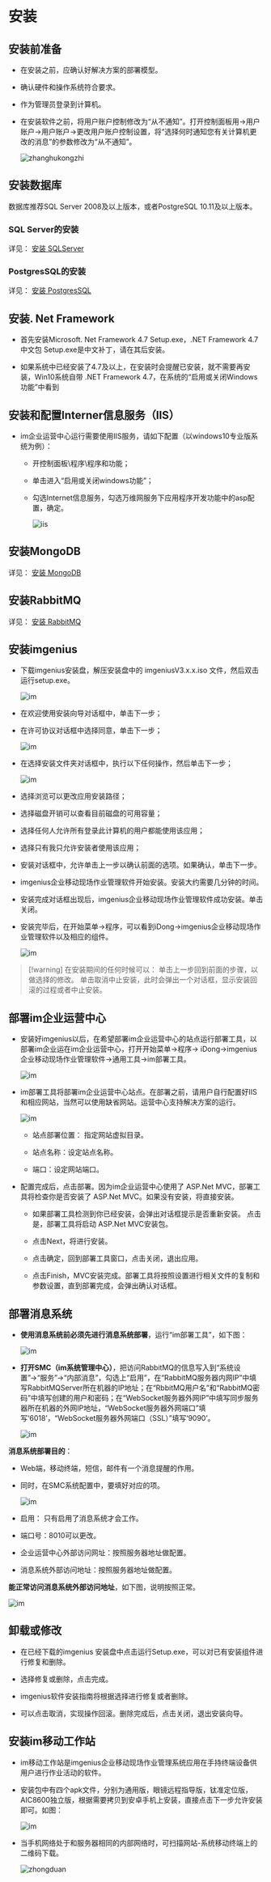 # 安装

## 安装前准备

* 在安装之前，应确认好解决方案的部署模型。
* 确认硬件和操作系统符合要求。
* 作为管理员登录到计算机。
* 在安装软件之前，将用户账户控制修改为“从不通知”。打开控制面板用→用户账户→用户账户→更改用户账户控制设置，将“选择何时通知您有关计算机更改的消息”的参数修改为“从不通知”。

  ![zhanghukongzhi](./images/zhanghukongzhi.png)

## 安装数据库

数据库推荐SQL Server 2008及以上版本，或者PostgreSQL 10.11及以上版本。

### SQL Server的安装

详见：
[安装 SQLServer](安装/安装SQLServer.md)

### PostgresSQL的安装

详见：
[安装 PostgresSQL](安装/安装PostgresSQL.md)

## 安装. Net Framework 

* 首先安装Microsoft. Net Framework 4.7 Setup.exe，.NET Framework 4.7 中文包 Setup.exe是中文补丁，请在其后安装。

* 如果系统中已经安装了4.7及以上，在安装时会提醒已安装，就不需要再安装，Win10系统自带 .NET Framework 4.7，在系统的“启用或关闭Windows功能”中看到

## 安装和配置Interner信息服务（IIS）

* im企业运营中心运行需要使用IIS服务，请如下配置（以windows10专业版系统为例）：

  * 开控制面板\程序\程序和功能；

  * 单击进入“启用或关闭windows功能”；

  * 勾选Internet信息服务，勾选万维网服务下应用程序开发功能中的asp配置，确定。

    ![iis](./images/iis.png)

## 安装MongoDB

详见：
[安装 MongoDB](安装/安装MongoDB.md)

## 安装RabbitMQ

详见：
[安装 RabbitMQ](安装/安装RabbitMQ.md)

## 安装imgenius

* 下载imgenius安装盘，解压安装盘中的 imgeniusV3.x.x.iso 文件，然后双击运行setup.exe。

  ![im](./images/imgenius.png)

* 在欢迎使用安装向导对话框中，单击下一步；

* 在许可协议对话框中选择同意，单击下一步；

  ![im](./images/imgenius1.png)

* 在选择安装文件夹对话框中，执行以下任何操作，然后单击下一步；

  ![im](./images/imgenius2.png)

* 选择浏览可以更改应用安装路径；

* 选择磁盘开销可以查看目前磁盘的可用容量；

* 选择任何人允许所有登录此计算机的用户都能使用该应用；

* 选择只有我只允许安装者使用该应用；

* 安装对话框中，允许单击上一步以确认前面的选项。如果确认，单击下一步。

* imgenius企业移动现场作业管理软件开始安装。安装大约需要几分钟的时间。

* 安装完成对话框出现后，imgenius企业移动现场作业管理软件成功安装。单击关闭。

* 安装完毕后，在开始菜单→程序，可以看到iDong→imgenius企业移动现场作业管理软件以及相应的组件。

  ![im](./images/imgenius3.png)

> [!warning] 在安装期间的任何时候可以：
单击上一步回到前面的步骤，以做选择的修改。
单击取消中止安装，此时会弹出一个对话框，显示安装回滚的过程或者中止安装。

## 部署im企业运营中心

* 安装好imgenius以后，在希望部署im企业运营中心的站点运行部署工具，以部署im企业运在im企业运营中心，打开开始菜单→程序→ iDong→imgenius企业移动现场作业管理软件→通用工具→im部署工具。

  ![im](./images/imgenius4.png)

* im部署工具将部署im企业运营中心站点。在部署之前，请用户自行配置好IIS和相应网站，当然可以使用缺省网站。运营中心支持解决方案的运行。

  ![im](./images/imgenius5.png)

  * 站点部署位置： 指定网站虚拟目录。

  * 站点名称：设定站点名称。

  * 端口：设定网站端口。

* 配置完成后，点击部署。因为im企业运营中心使用了 ASP.Net MVC，部署工具将检查你是否安装了 ASP.Net MVC。如果没有安装，将直接安装。

  * 如果部署工具检测到你已经安装，会弹出对话框提示是否重新安装。
点击是，部署工具将启动 ASP.Net MVC安装包。

  * 点击Next，将进行安装。

  * 点击确定，回到部署工具窗口，点击关闭，退出应用。

  * 点击Finish，MVC安装完成。部署工具将按照设置进行相关文件的复制和参数设置，直到部署完成，会弹出确认对话框。

## 部署消息系统

* **使用消息系统前必须先进行消息系统部署**，运行“im部署工具”，如下图：

  ![im](./images/imgenius6.png)

* **打开SMC（im系统管理中心）**，把访问RabbitMQ的信息写入到“系统设置”→“服务”→“内部消息”，勾选上“启用”，在“RabbitMQ服务器内网IP”中填写RabbitMQServer所在机器的IP地址；在“RbbitMQ用户名”和“RabbitMQ密码”中填写创建的用户和密码；在“WebSocket服务器外网IP”中填写同步服务器所在机器的外网IP地址，“WebSocket服务器外网端口”填写‘6018’，“WebSocket服务器外网端口（SSL）”填写‘9090’。

  ![im](./images/imgenius7.png)

**消息系统部署目的**：

* Web端，移动终端，短信，邮件有一个消息提醒的作用。
* 同时，在SMC系统配置中，要填好对应的项。

  ![im](./images/imgenius8.png)

* 启用： 只有启用了消息系统才会工作。
* 端口号：8010可以更改。
* 企业运营中心外部访问网址：按照服务器地址做配置。
* 消息系统外部访问地址：按照服务器地址做配置。

**能正常访问消息系统外部访问地址**，如下图，说明按照正常。

![im](./images/imgenius0.png)

## 卸载或修改

* 在已经下载的imgenius 安装盘中点击运行Setup.exe，可以对已有安装组件进行修复和删除。

* 选择修复或删除，点击完成。

* imgenius软件安装指南将根据选择进行修复或者删除。

* 可以点击取消，实现操作回滚。删除完成后，点击关闭，退出安装向导。

## 安装im移动工作站

* im移动工作站是imgenius企业移动现场作业管理系统应用在手持终端设备供用户进行作业活动的软件。

* 安装包中有四个apk文件，分别为通用版，眼镜远程指导版，钛准定位版，AIC8600独立版，根据需要拷贝到安卓手机上安装，直接点击下一步允许安装即可。如图：

  ![im](./images/imgenius9.png)

* 当手机网络处于和服务器相同的内部网络时，可扫描网站-系统移动终端上的二维码下载。

  ![zhongduan](./images/zhongduan2.png)
